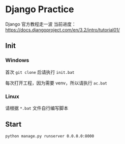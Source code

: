# Django Practice

Django 官方教程走一波
当前进度：https://docs.djangoproject.com/en/3.2/intro/tutorial01/

## Init

### Windows

首次 `git clone` 后请执行 `init.bat`

每次打开工程，因为需要 venv，所以请执行 `ac.bat`

### Linux 

请根据 `*.bat` 文件自行编写脚本

## Start 

```cmd
python manage.py runserver 0.0.0.0:8000
```
